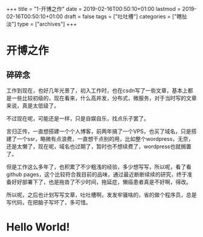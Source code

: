+++
title = "1-开博之作"
date = 2019-02-16T00:50:10+01:00
lastmod = 2019-02-16T00:50:10+01:00
draft = false
tags = ["吐吐槽"]
categories = ["瞎扯淡"]
type = ["archives"]
+++

# 开博之作

## 碎碎念

工作到现在，也好几年光景了，初入工作时，也在csdn写了一些文章，基本上都是一些比较初级的，现在看来，什么高并发，分布式，微服务，对于当时写的文章来说，真是太低级了。
  
不过现在呢，可能还是一样，只是自娱自乐，找点乐子罢了。

言归正传，一直想搭建一个个人博客，前两年搞了一个VPS，也买了域名，只是搭建了一个ssr，略微有点浪费，一直想干点别的用，比如整个wordpress，无奈，还是太懒了，现在呢，域名也过期了，暂时也不想续费了，wordpress也就搁置了。

但是工作这么多年了，也积累了不少粗浅的经验，多少想写写，所以呢，看了看github pages，这个比较符合我目前的品味，通过最近断断续续的研究，终于准备好好部署下了，也是拖沓了不少时间，拖延症，懒癌患者真是不好啊，得改。

所以呢，之后也计划写写文章，吐吐槽啊，发发牢骚啥的，省的做个程序员，总是写代码，在把脑子写坏了，多可惜。
# Hello World!